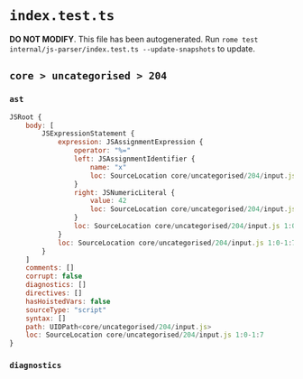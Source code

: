 # `index.test.ts`

**DO NOT MODIFY**. This file has been autogenerated. Run `rome test internal/js-parser/index.test.ts --update-snapshots` to update.

## `core > uncategorised > 204`

### `ast`

```javascript
JSRoot {
	body: [
		JSExpressionStatement {
			expression: JSAssignmentExpression {
				operator: "%="
				left: JSAssignmentIdentifier {
					name: "x"
					loc: SourceLocation core/uncategorised/204/input.js 1:0-1:1 (x)
				}
				right: JSNumericLiteral {
					value: 42
					loc: SourceLocation core/uncategorised/204/input.js 1:5-1:7
				}
				loc: SourceLocation core/uncategorised/204/input.js 1:0-1:7
			}
			loc: SourceLocation core/uncategorised/204/input.js 1:0-1:7
		}
	]
	comments: []
	corrupt: false
	diagnostics: []
	directives: []
	hasHoistedVars: false
	sourceType: "script"
	syntax: []
	path: UIDPath<core/uncategorised/204/input.js>
	loc: SourceLocation core/uncategorised/204/input.js 1:0-1:7
}
```

### `diagnostics`

```

```
